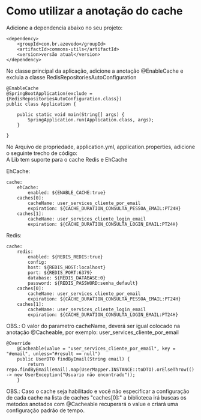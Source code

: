 # Como utilizar a anotação do cache

Adicione a dependencia abaixo no seu projeto:  

````
<dependency>
    <groupId>com.br.azevedo</groupId>
    <artifactId>commons-utils</artifactId>
    <version>versão atual</version>
</dependency>
````
No classe principal da aplicação, adicione a anotação @EnableCache e excluia a classe RedisRepositoriesAutoConfiguration

````
@EnableCache
@SpringBootApplication(exclude = {RedisRepositoriesAutoConfiguration.class})
public class Application {

	public static void main(String[] args) {
		SpringApplication.run(Application.class, args);
	}

}
````

No Arquivo de propriedade, application.yml, application.properties, adicione o seguinte trecho de código:  
A Lib tem suporte para o cache Redis e EhCache

EhCache:  
````
cache:
    ehCache:
        enabled: ${ENABLE_CACHE:true}       
    caches[0]:
        cacheName: user_services_cliente_por_email
        expiration: ${CACHE_DURATION_CONSULTA_PESSOA_EMAIL:PT24H}
    caches[1]:
        cacheName: user_services_cliente_login_email
        expiration: ${CACHE_DURATION_CONSULTA_LOGIN_EMAIL:PT24H}
````


Redis:
````
cache:
    redis:
        enabled: ${REDIS_REDIS:true}
        config:
        host: ${REDIS_HOST:localhost}
        port: ${REDIS_PORT:6379}
        database: ${REDIS_DATABASE:0}
        password: ${REDIS_PASSWORD:senha_default}
    caches[0]:
        cacheName: user_services_cliente_por_email
        expiration: ${CACHE_DURATION_CONSULTA_PESSOA_EMAIL:PT24H}
    caches[1]:
        cacheName: user_services_cliente_login_email
        expiration: ${CACHE_DURATION_CONSULTA_LOGIN_EMAIL:PT24H}
````

OBS.: O valor do parametro cacheName, deverá ser igual colocado na anotação @Cacheable, por exemplo: user_services_cliente_por_email  
````
@Override
	@Cacheable(value = "user_services_cliente_por_email", key = "#email", unless="#result == null")
	public UserDTO findByEmail(String email) {
		return repo.findByEmail(email).map(UserMapper.INSTANCE::toDTO).orElseThrow(() -> new UserException("Usuario não encontrado"));
	}
````

OBS.: Caso o cache seja habilitado e você não especificar a configuração de cada cache na lista de caches "caches[0]:" a biblioteca irá buscas os metodos anotados com @Cacheable
recuperará o value e criará uma configuração padrão de tempo.